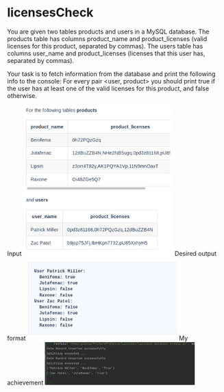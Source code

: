 # licensesCheck


You are given two tables products and users in a MySQL database. The products table has columns product_name and product_licenses (valid licenses for this product, separated by commas). The users table has columns user_name and product_licenses (licenses that this user has, separated by commas).

Your task is to fetch information from the database and print the following info to the console: For every pair <user, product> you should print true if the user has at least one of the valid licenses for this product, and false otherwise. 


<p align="left">
<caption>Input</caption>
  <img src="Figure_1.png" width="350" > 
<caption>Desired output format</caption>
  <img src="Figure_2.png" width="350" >
<caption>My achievement </caption>
  <img src="Figure_3.png" width="350">
</p>





